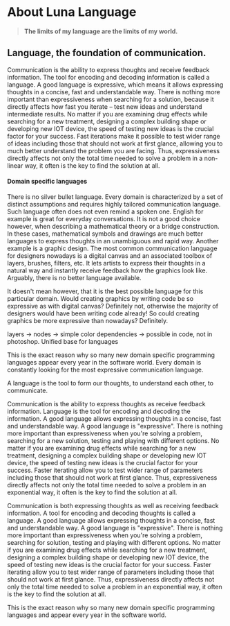 # About Luna Language

> **The limits of my language are the limits of my world.**

## Language, the foundation of communication.

Communication is the ability to express thoughts and receive feedback information. The tool for encoding and decoding information is called a language. A good language is expressive, which means it allows expressing thoughts in a concise, fast and understandable way. There is nothing more important than expressiveness when searching for a solution, because it directly affects how fast you iterate – test new ideas and understand intermediate results. No matter if you are examining drug effects while searching for a new treatment, designing a complex building shape or developing new IOT device, the speed of testing new ideas is the crucial factor for your success. Fast iterations make it possible to test wider range of ideas including those that should not work at first glance, allowing you to much better understand the problem you are facing. Thus, expressiveness directly affects not only the total time needed to solve a problem in a non-linear way, it often is the key to find the solution at all.

#### Domain specific languages
There is no silver bullet language. Every domain is characterized by a set of distinct assumptions and requires highly tailored communication language. Such language often does not even remind a spoken one. English for example is great for everyday conversations. It is not a good choice however, when describing a mathematical theory or a bridge construction. In these cases, mathematical symbols and drawings are much better languages to express thoughts in an unambiguous and rapid way. Another example is a graphic design. The most common communication language for designers nowadays is a digital canvas and an associated toolbox of layers, brushes, filters, etc. It lets artists to express their thoughts in a natural way and instantly receive feedback how the graphics look like. Arguably, there is no better language available.

It doesn't mean however, that it is the best possible language for this particular domain. Would creating graphics by writing code be so expressive as with digital canvas? Definitely not, otherwise the majority of designers would have been writing code already! So could creating graphics be more expressive than nowadays? Definitely.  

layers -> nodes -> simple color dependencies -> possible in code, not in photoshop. Unified base for languages

This is the exact reason why so many new domain specific programming languages appear every year in the software world. Every domain is constantly looking for the most expressive communication language. 

A language is the tool to form our thoughts, to understand each other, to communicate.

Communication is the ability to express thoughts as receive feedback information. Language is the tool for encoding and decoding the information. A good language allows expressing thoughts in a concise, fast and understandable way. A good language is "expressive". There is nothing more important than expressiveness when you're solving a problem, searching for a new solution, testing and playing with different options. No matter if you are examining drug effects while searching for a new treatment, designing a complex building shape or developing new IOT device, the speed of testing new ideas is the crucial factor for your success. Faster iterating allow you to test wider range of parameters including those that should not work at first glance. Thus, expressiveness directly affects not only the total time needed to solve a problem in an exponential way, it often is the key to find the solution at all.

Communication is both expressing thoughts as well as receiving feedback information. A tool for encoding and decoding thoughts is called a language. A good language allows expressing thoughts in a concise, fast and understandable way. A good language is "expressive". There is nothing more important than expressiveness when you're solving a problem, searching for solution, testing and playing with different options. No matter if you are examining drug effects while searching for a new treatment, designing a complex building shape or developing new IOT device, the speed of testing new ideas is the crucial factor for your success. Faster iterating allow you to test wider range of parameters including those that should not work at first glance. Thus, expressiveness directly affects not only the total time needed to solve a problem in an exponential way, it often is the key to find the solution at all.

This is the exact reason why so many new domain specific programming languages and appear every year in the software world.

